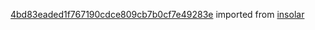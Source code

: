 [4bd83eaded1f767190cdce809cb7b0cf7e49283e](https://github.com/insolar/insolar/commit/4bd83eaded1f767190cdce809cb7b0cf7e49283e) imported from [insolar](https://github.com/insolar/insolar)
